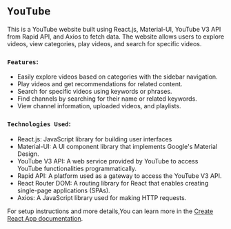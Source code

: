 # `YouTube`

This is a YouTube website built using React.js, Material-UI, YouTube V3 API from Rapid API, and Axios to fetch data. The website allows users to explore videos, view categories, play videos, and search for specific videos.

### `Features`:
- Easily explore videos based on categories with the sidebar navigation.
- Play videos and get recommendations for related content.
- Search for specific videos using keywords or phrases.
- Find channels by searching for their name or related keywords.
- View channel information, uploaded videos, and playlists.

### `Technologies Used`: 
- React.js: JavaScript library for building user interfaces
- Material-UI: A UI component library that implements Google's Material Design.
- YouTube V3 API: A web service provided by YouTube to access YouTube functionalities programmatically.
- Rapid API: A platform used as a gateway to access the YouTube V3 API.
- React Router DOM: A routing library for React that enables creating single-page applications (SPAs).
- Axios: A JavaScript library used for making HTTP requests.

For setup instructions and more details,You can learn more in the [Create React App documentation](https://facebook.github.io/create-react-app/docs/getting-started).

